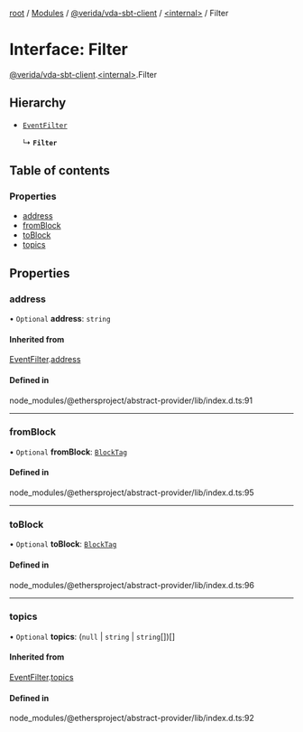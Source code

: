 [root](../README.md) / [Modules](../modules.md) / [@verida/vda-sbt-client](../modules/verida_vda_sbt_client.md) / [<internal\>](../modules/verida_vda_sbt_client._internal_.md) / Filter

# Interface: Filter

[@verida/vda-sbt-client](../modules/verida_vda_sbt_client.md).[<internal\>](../modules/verida_vda_sbt_client._internal_.md).Filter

## Hierarchy

- [`EventFilter`](verida_vda_sbt_client._internal_.EventFilter.md)

  ↳ **`Filter`**

## Table of contents

### Properties

- [address](verida_vda_sbt_client._internal_.Filter.md#address)
- [fromBlock](verida_vda_sbt_client._internal_.Filter.md#fromblock)
- [toBlock](verida_vda_sbt_client._internal_.Filter.md#toblock)
- [topics](verida_vda_sbt_client._internal_.Filter.md#topics)

## Properties

### address

• `Optional` **address**: `string`

#### Inherited from

[EventFilter](verida_vda_sbt_client._internal_.EventFilter.md).[address](verida_vda_sbt_client._internal_.EventFilter.md#address)

#### Defined in

node_modules/@ethersproject/abstract-provider/lib/index.d.ts:91

___

### fromBlock

• `Optional` **fromBlock**: [`BlockTag`](../modules/verida_vda_sbt_client._internal_.md#blocktag)

#### Defined in

node_modules/@ethersproject/abstract-provider/lib/index.d.ts:95

___

### toBlock

• `Optional` **toBlock**: [`BlockTag`](../modules/verida_vda_sbt_client._internal_.md#blocktag)

#### Defined in

node_modules/@ethersproject/abstract-provider/lib/index.d.ts:96

___

### topics

• `Optional` **topics**: (``null`` \| `string` \| `string`[])[]

#### Inherited from

[EventFilter](verida_vda_sbt_client._internal_.EventFilter.md).[topics](verida_vda_sbt_client._internal_.EventFilter.md#topics)

#### Defined in

node_modules/@ethersproject/abstract-provider/lib/index.d.ts:92
